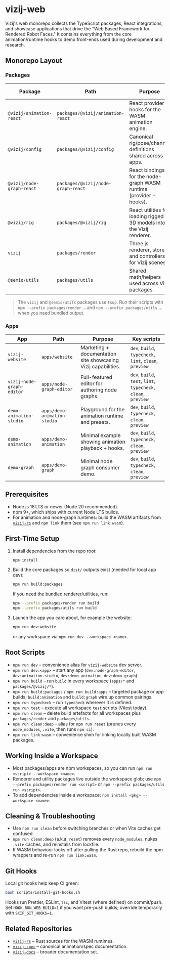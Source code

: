 # vizij-web

Vizij's web monorepo collects the TypeScript packages, React integrations, and showcase applications that drive the "Web Based Framework for Rendered Robot Faces." It contains everything from the core animation/runtime hooks to demo front-ends used during development and research.

## Monorepo Layout

### Packages

| Package                   | Path                               | Purpose                                                               | Key scripts                                  |
| ------------------------- | ---------------------------------- | --------------------------------------------------------------------- | -------------------------------------------- |
| `@vizij/animation-react`  | `packages/@vizij/animation-react`  | React provider + hooks for the WASM animation engine.                 | `dev`, `build`, `typecheck`, `clean`         |
| `@vizij/config`           | `packages/@vizij/config`           | Canonical rig/pose/channel definitions shared across apps.            | `dev`, `build`, `typecheck`, `clean`         |
| `@vizij/node-graph-react` | `packages/@vizij/node-graph-react` | React bindings for the node-graph WASM runtime (provider + hooks).    | `dev`, `build`, `test`, `typecheck`, `clean` |
| `@vizij/rig`              | `packages/@vizij/rig`              | React utilities for loading rigged 3D models into the Vizij renderer. | `dev`, `build`, `typecheck`, `clean`         |
| `vizij`                   | `packages/render`                  | Three.js renderer, store, and controllers for Vizij scenes.           | `dev`, `build`, `lint`, `clean`              |
| `@semio/utils`            | `packages/utils`                   | Shared math/helpers used across Vizij packages.                       | `dev`, `build`, `test`, `clean`              |

> The `vizij` and `@semio/utils` packages use `tsup`. Run their scripts with `npm --prefix packages/render …` and `npm --prefix packages/utils …` when you need bundled output.

### Apps

| App                       | Path                         | Purpose                                                       | Key scripts                                                     |
| ------------------------- | ---------------------------- | ------------------------------------------------------------- | --------------------------------------------------------------- |
| `vizij-website`           | `apps/website`               | Marketing + documentation site showcasing Vizij capabilities. | `dev`, `build`, `typecheck`, `lint`, `clean`, `preview`         |
| `vizij-node-graph-editor` | `apps/node-graph-editor`     | Full-featured editor for authoring node graphs.               | `dev`, `build`, `test`, `lint`, `typecheck`, `clean`, `preview` |
| `demo-animation-studio`   | `apps/demo-animation-studio` | Playground for the animation runtime and presets.             | `dev`, `build`, `typecheck`, `clean`, `preview`                 |
| `demo-animation`          | `apps/demo-animation`        | Minimal example showing animation playback + hooks.           | `dev`, `build`, `typecheck`, `clean`, `preview`                 |
| `demo-graph`              | `apps/demo-graph`            | Minimal node graph consumer demo.                             | `dev`, `build`, `typecheck`, `clean`, `preview`                 |

## Prerequisites

- Node.js 18 LTS or newer (Node 20 recommended).
- npm 9+, which ships with current Node LTS builds.
- For animation and node-graph runtimes: build the WASM artifacts from [`vizij-rs`](../vizij-rs) and `npm link` them (see `npm run link:wasm`).

## First-Time Setup

1. Install dependencies from the repo root:
   ```bash
   npm install
   ```
2. Build the core packages so `dist/` outputs exist (needed for local app dev):
   ```bash
   npm run build:packages
   ```
   If you need the bundled renderer/utilities, run:
   ```bash
   npm --prefix packages/render run build
   npm --prefix packages/utils run build
   ```
3. Launch the app you care about, for example the website:
   ```bash
   npm run dev:website
   ```
   or any workspace via `npm run dev --workspace <name>`.

## Root Scripts

- `npm run dev` – convenience alias for `vizij-website` dev server.
- `npm run dev:<app>` – start any app (`dev:node-graph-editor`, `dev:animation-studio`, `dev:demo-animation`, `dev:demo-graph`).
- `npm run build` – run `build` in every workspace (`apps/*` and `packages/@vizij/*`).
- `npm run build:packages` / `npm run build:apps` – targeted package or app builds; `build:animation` and `build:graph` wire up common pairings.
- `npm run typecheck` – run `typecheck` wherever it is defined.
- `npm run test` – execute all workspace `test` scripts (Vitest today).
- `npm run clean` – delete build artefacts for all workspaces plus `packages/render` and `packages/utils`.
- `npm run clean:deep` – alias for `npm run reset` (prunes every `node_modules`, `.vite`, then runs `npm ci`).
- `npm run link:wasm` – convenience shim for linking locally built WASM packages.

## Working Inside a Workspace

- Most packages/apps are npm workspaces, so you can run `npm run <script> --workspace <name>`.
- Renderer and utility packages live outside the workspace glob; use `npm --prefix packages/render run <script>` or `npm --prefix packages/utils run <script>`.
- To add dependencies inside a workspace: `npm install <pkg> --workspace <name>`.

## Cleaning & Troubleshooting

- Use `npm run clean` before switching branches or when Vite caches get confused.
- `npm run clean:deep` (a.k.a. `reset`) removes every `node_modules`, nukes `.vite` caches, and reinstalls from lockfile.
- If WASM behaviour looks off after pulling the Rust repo, rebuild the npm wrappers and re-run `npm run link:wasm`.

## Git Hooks

Local git hooks help keep CI green:

```bash
bash scripts/install-git-hooks.sh
```

Hooks run Prettier, ESLint, `tsc`, and Vitest (where defined) on commit/push. Set `HOOK_RUN_WEB_BUILD=1` if you want pre-push builds; override temporarily with `SKIP_GIT_HOOKS=1`.

## Related Repositories

- [`vizij-rs`](../vizij-rs) – Rust sources for the WASM runtimes.
- [`vizij-spec`](../vizij-spec) – canonical animation/spec documentation.
- [`vizij-docs`](../vizij_docs) – broader documentation set.
